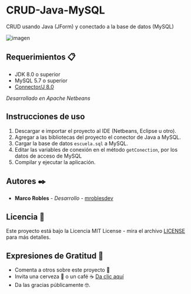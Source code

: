 # CRUD-Java-MySQL
CRUD usando Java (JForm) y conectado a la base de datos (MySQL)

![imagen](https://user-images.githubusercontent.com/78062855/215006296-2736efba-a548-459a-90f0-32b7f71d1b30.png)


## Requerimientos 📋
- JDK 8.0 o superior
- MySQL 5.7 o superior
- [Connector/J 8.0](https://dev.mysql.com/downloads/connector/j/)

*Desarrollado en Apache Netbeans*

## Instrucciones de uso

1. Descargar e importar el proyecto al IDE (Netbeans, Eclipse u otro).
2. Agregar a las bibliotecas del proyecto el conector de Java a MySQL.
3. Cargar la base de datos ```escuela.sql``` a MySQL.
4. Editar las variables de conexión en el método ```getConection```, por los datos de acceso de MySQL
5. Compilar y ejecutar la aplicación.

## Autores ✒️
- **Marco Robles** - *Desarrollo* - [mroblesdev](https://github.com/mroblesdev)

## Licencia 📄

Este proyecto está bajo la Licencia MIT License - mira el archivo [LICENSE](LICENSE) para más detalles.

## Expresiones de Gratitud 🎁

* Comenta a otros sobre este proyecto 📢
* Invita una cerveza 🍺 o un café ☕ [Da clic aquí](https://www.paypal.com/paypalme/markorobles?locale.x=es_XC.) 
* Da las gracias públicamente 🤓.

